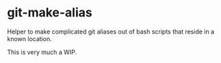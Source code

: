 # git-make-alias

Helper to make complicated git aliases out of bash scripts that reside in a known location.

This is very much a WIP.
